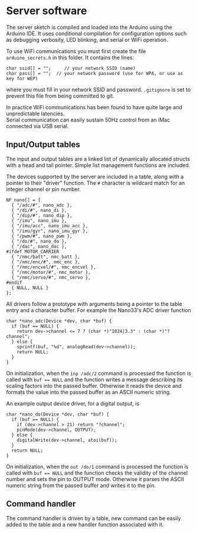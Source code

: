 # Server software

The server sketch is compiled and loaded into the Arduino using the Arduino IDE. It uses conditional compilation for configuration options such as
debugging verbosity, LED blinking, and serial or WiFi operation.  

To use WiFi communications you must first create the file `arduino_secrets.h` in this folder.  It contains the lines:

```
char ssid[] = "";     // your network SSID (name)
char pass[] = "";  // your network password (use for WPA, or use as key for WEP)
```
where you must fill in your network SSID and password.  `.gitignore` is set to prevent this file from being committed to git.

In practice WiFi communications has been found to have quite large and unpredictable latencies.  
Serial communication can easily sustain 50Hz control from an iMac connected via USB serial.

## Input/Output tables

The input and output tables are a linked list of dynamically allocated structs with a head and tail pointer.  Simple list management functions are included.

The devices supported by the server are included in a table, along with a pointer to their "driver" function.  The `#` character is wildcard match for an integer channel or pin number.

```
NF nano[] = {
  { "/adc/#", nano_adc },
  { "/di/#", nano_di },
  { "/dip/#", nano_dip },
  { "/imu", nano_imu },
  { "/imu/acc", nano_imu_acc },
  { "/imu/gyr", nano_imu_gyr },
  { "/pwm/#", nano_pwm },
  { "/do/#", nano_do },
  { "/dac", nano_dac },
#ifdef MOTOR_CARRIER
  { "/nmc/batt", nmc_batt },
  { "/nmc/enc/#", nmc_enc },
  { "/nmc/encvel/#", nmc_encvel },
  { "/nmc/motor/#", nmc_motor },
  { "/nmc/servo/#", nmc_servo },
#endif
  { NULL, NULL }
};
```

All drivers follow a prototype with arguments being a pointer to the table entry and a character buffer.   For example the Nano33's ADC driver function

```
char *nano_adc(Device *dev, char *buf) {
  if (buf == NULL) {
    return dev->channel <= 7 ? (char *)"1024|3.3" : (char *)"?channel";
  } else {
    sprintf(buf, "%d", analogRead(dev->channel));
    return NULL;
  }
}
```
On initialization, when the `inp /adc/2` command is processed the function is called with `buf == NULL` and the function writes a message describing its scaling factors into the passed buffer.  Otherwise it reads the device and formats the value into the passed buffer as an ASCII numeric string.

An example output device driver, for a digital output, is

```
char *nano_do(Device *dev, char *buf) {
  if (buf == NULL) {
    if (dev->channel > 21) return "?channel";
    pinMode(dev->channel, OUTPUT);
  } else {
    digitalWrite(dev->channel, atoi(buf));
  }
  return NULL;
}
```
On initialization, when the `out /do/1` command is processed the function is called with `buf == NULL` and the function checks the validity of the channel number and sets the pin to OUTPUT mode.  Otherwise it parses the ASCII numeric string from the passed buffer and writes it to the pin.

## Command handler

The command handler is driven by a table, new command can be easily added to the table and a new handler function associated with it.
